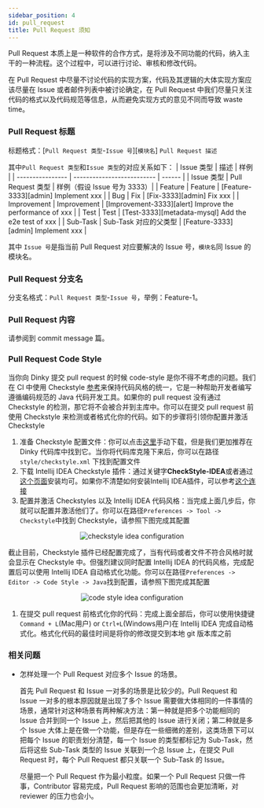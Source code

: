 ```yaml
---
sidebar_position: 4
id: pull_request
title: Pull Request 须知
---
```




Pull Request 本质上是一种软件的合作方式，是将涉及不同功能的代码，纳入主干的一种流程。这个过程中，可以进行讨论、审核和修改代码。

在 Pull Request 中尽量不讨论代码的实现方案，代码及其逻辑的大体实现方案应该尽量在 Issue 或者邮件列表中被讨论确定，在 Pull Request 中我们尽量只关注代码的格式以及代码规范等信息，从而避免实现方式的意见不同而导致 waste time。

### Pull Request 标题

标题格式：[`Pull Request 类型`-`Issue 号`][`模块名`] `Pull Request 描述`

其中`Pull Request 类型`和`Issue 类型`的对应关系如下：
| Issue 类型       | 描述                           | 样例 |
| ---------------- | -------------------------- | ------ |
|  Issue 类型   |   Pull Request 类型     | 样例（假设 Issue 号为 3333）|
|  Feature   |    Feature    |    [Feature-3333][admin] Implement xxx    |
|  Bug   |   Fix     |    [Fix-3333][admin] Fix xxx    |
|  Improvement   |   Improvement     |    [Improvement-3333][alert] Improve the performance of xxx    |
|   Test  |    Test    |   [Test-3333][metadata-mysql] Add the e2e test of xxx     |
| Sub-Task    |   Sub-Task 对应的父类型     |   [Feature-3333][admin] Implement xxx     |



其中 `Issue 号`是指当前 Pull Request 对应要解决的 Issue 号，`模块名`同 Issue 的模块名。

### Pull Request 分支名

分支名格式：`Pull Request 类型`-`Issue 号`，举例：Feature-1。

### Pull Request 内容

请参阅到 commit message 篇。

### Pull Request Code Style

当你向 Dinky 提交 pull request 的时候 code-style 是你不得不考虑的问题。我们在 CI 中使用 Checkstyle [参考](https://checkstyle.sourceforge.io/)来保持代码风格的统一，它是一种帮助开发者编写遵循编码规范的 Java 代码开发工具。如果你的 pull request 没有通过 Checkstyle 的检测，那它将不会被合并到主库中。你可以在提交 pull request 前使用  Checkstyle 来检测或者格式化你的代码。如下的步骤将引领你配置并激活 Checkstyle

1. 准备 Checkstyle 配置文件：你可以点击[这里](https://github.com/apache/dolphinscheduler/blob/dev/style/checkstyle.xml)手动下载，但是我们更加推荐在 Dinky 代码库中找到它。当你将代码库克隆下来后，你可以在路径 `style/checkstyle.xml` 下找到配置文件
2. 下载 Intellij IDEA Checkstyle 插件：通过关键字**CheckStyle-IDEA**或者通过[这个页面](https://plugins.jetbrains.com/plugin/1065-checkstyle-idea)安装均可。如果你不清楚如何安装Intellij IDEA插件，可以参考[这个连接](https://www.jetbrains.com/help/idea/managing-plugins.html#install_plugin_from_repo)
3. 配置并激活 Checkstyles 以及 Intellij IDEA 代码风格：当完成上面几步后，你就可以配置并激活他们了。你可以在路径`Preferences -> Tool -> Checkstyle`中找到 Checkstyle，请参照下图完成其配置

<p align="center">
    <img src="/img/checkstyle-idea.png" alt="checkstyle idea configuration" />
</p>



截止目前，Checkstyle 插件已经配置完成了，当有代码或者文件不符合风格时就会显示在 Checkstyle 中。但强烈建议同时配置 Intellij IDEA 的代码风格，完成配置后可以使用 Intellij IDEA 自动格式化功能。你可以在路径`Preferences -> Editor -> Code Style -> Java`找到配置，请参照下图完成其配置

<p align="center">
    <img src="/img/code-style-idea.png" alt="code style idea configuration" />
</p>



1. 在提交 pull request 前格式化你的代码：完成上面全部后，你可以使用快捷键`Command + L`(Mac用户) or `Ctrl+L`(Windows用户)在 Intellij IDEA 完成自动格式化。格式化代码的最佳时间是将你的修改提交到本地 git 版本库之前

### 相关问题

- 怎样处理一个 Pull Request 对应多个 Issue 的场景。

  首先 Pull Request 和 Issue 一对多的场景是比较少的。Pull Request 和 Issue 一对多的根本原因就是出现了多个
  Issue 需要做大体相同的一件事情的场景，通常针对这种场景有两种解决方法：第一种就是把多个功能相同的 Issue 合并到同一个 Issue 上，然后把其他的
  Issue 进行关闭；第二种就是多个 Issue 大体上是在做一个功能，但是存在一些细微的差别，这类场景下可以把每个 Issue 的职责划分清楚，每一个
  Issue 的类型都标记为 Sub-Task，然后将这些 Sub-Task 类型的 Issue 关联到一个总 Issue 上，在提交
  Pull Request 时，每个 Pull Request 都只关联一个 Sub-Task 的 Issue。

  尽量把一个 Pull Request 作为最小粒度。如果一个 Pull Request 只做一件事，Contributor 容易完成，Pull Request 影响的范围也会更加清晰，对 reviewer 的压力也会小。